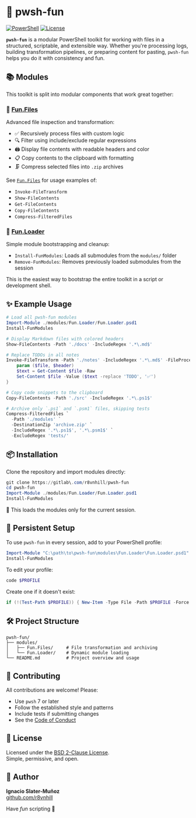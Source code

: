 # 🎉 pwsh-fun

[![PowerShell](https://img.shields.io/badge/pwsh-7%2B-blue?logo=powershell)](https://github.com/PowerShell/PowerShell)
[![License](https://img.shields.io/github/license/r8vnhill/pwsh-fun?color=informational)](./LICENSE)

**`pwsh-fun`** is a modular PowerShell toolkit for working with files in a structured, scriptable, and extensible way. Whether you're processing logs, building transformation pipelines, or preparing content for pasting, `pwsh-fun` helps you do it with consistency and fun.

## 📚 Modules

This toolkit is split into modular components that work great together:

### 📁 [Fun.Files](./modules/Fun.Files/README.md)

Advanced file inspection and transformation:

- ✅ Recursively process files with custom logic
- 🔍 Filter using include/exclude regular expressions
- 🖨 Display file contents with readable headers and color
- 📋 Copy contents to the clipboard with formatting
- 🗜 Compress selected files into `.zip` archives

See [`Fun.Files`](./modules/Fun.Files/README.md) for usage examples of:
- `Invoke-FileTransform`
- `Show-FileContents`
- `Get-FileContents`
- `Copy-FileContents`
- `Compress-FilteredFiles`

### 🧩 [Fun.Loader](./modules/Fun.Loader/README.md)

Simple module bootstrapping and cleanup:

- `Install-FunModules`: Loads all submodules from the `modules/` folder
- `Remove-FunModules`: Removes previously loaded submodules from the session

This is the easiest way to bootstrap the entire toolkit in a script or development shell.

## ✨ Example Usage

```powershell
# Load all pwsh-fun modules
Import-Module ./modules/Fun.Loader/Fun.Loader.psd1
Install-FunModules

# Display Markdown files with colored headers
Show-FileContents -Path './docs' -IncludeRegex '.*\.md$'

# Replace TODOs in all notes
Invoke-FileTransform -Path './notes' -IncludeRegex '.*\.md$' -FileProcessor {
    param ($file, $header)
    $text = Get-Content $file -Raw
    Set-Content $file -Value ($text -replace 'TODO', '✅')
}

# Copy code snippets to the clipboard
Copy-FileContents -Path './src' -IncludeRegex '.*\.ps1$'

# Archive only `.ps1` and `.psm1` files, skipping tests
Compress-FilteredFiles `
  -Path './modules' `
  -DestinationZip 'archive.zip' `
  -IncludeRegex '.*\.ps1$', '.*\.psm1$' `
  -ExcludeRegex 'tests/'
```

## 📦 Installation

Clone the repository and import modules directly:

```powershell
git clone https://gitlab\.com/r8vnhill/pwsh-fun
cd pwsh-fun
Import-Module ./modules/Fun.Loader/Fun.Loader.psd1
Install-FunModules
```

📌 This loads the modules only for the current session.

## 🔁 Persistent Setup

To use `pwsh-fun` in every session, add to your PowerShell profile:

```powershell
Import-Module "C:\path\to\pwsh-fun\modules\Fun.Loader\Fun.Loader.psd1"
Install-FunModules
```

To edit your profile:

```powershell
code $PROFILE
```

Create one if it doesn't exist:

```powershell
if (!(Test-Path $PROFILE)) { New-Item -Type File -Path $PROFILE -Force }
```

## 🛠️ Project Structure

```plaintext
pwsh-fun/
├── modules/
│   ├── Fun.Files/     # File transformation and archiving
│   └── Fun.Loader/    # Dynamic module loading
└── README.md          # Project overview and usage
```

## 👥 Contributing

All contributions are welcome! Please:

- Use `pwsh` 7 or later
- Follow the established style and patterns
- Include tests if submitting changes
- See the [Code of Conduct](./CODE_OF_CONDUCT.md)

## 📄 License

Licensed under the [BSD 2-Clause License](./LICENSE).  
Simple, permissive, and open.

## 🙋 Author

**Ignacio Slater-Muñoz**  
[github.com/r8vnhill](https://gitlab\.com/r8vnhill)

Have *fun* scripting 🐚
